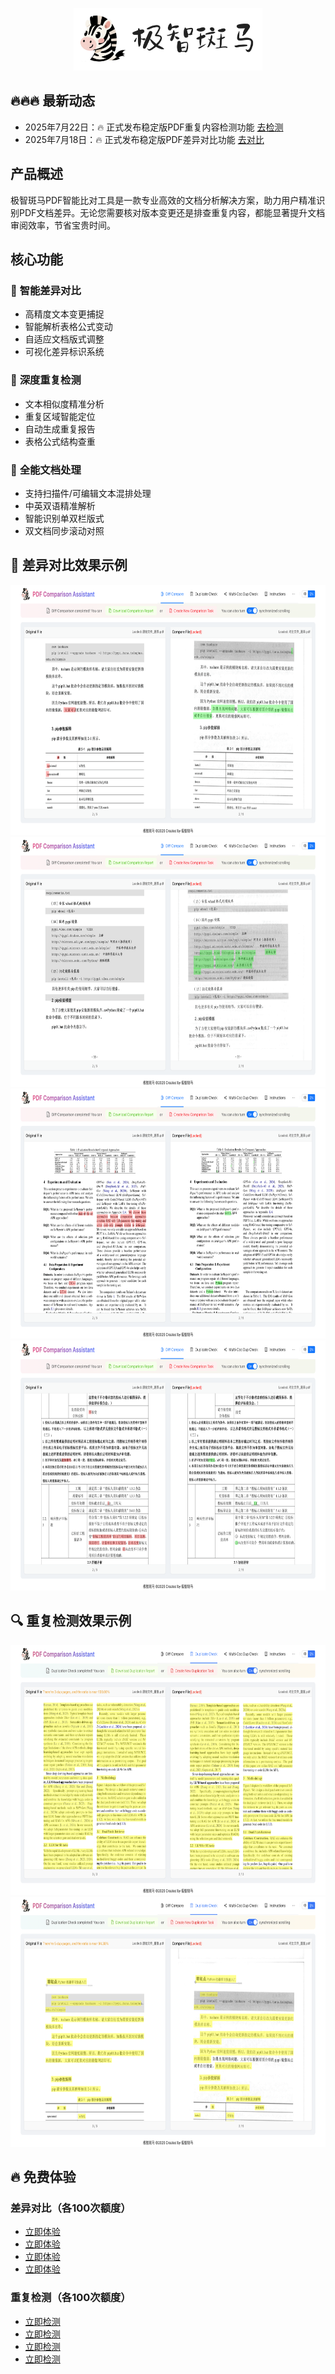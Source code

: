<p align="center">
  <img src="assets/logo_m.png" height=100>
</p>

## 🔥🔥🔥 最新动态
* 2025年7月22日：🔥 正式发布稳定版PDF重复内容检测功能 [去检测](https://tools.jizhibanma.com/?l=zh&m=dup)
* 2025年7月18日：🔥 正式发布稳定版PDF差异对比功能 [去对比](https://tools.jizhibanma.com/?l=zh&m=diff)

## **产品概述**
极智斑马PDF智能比对工具是一款专业高效的文档分析解决方案，助力用户精准识别PDF文档差异。无论您需要核对版本变更还是排查重复内容，都能显著提升文档审阅效率，节省宝贵时间。

## **核心功能**
### 🎉 **智能差异对比**
- 高精度文本变更捕捉
- 智能解析表格公式变动
- 自适应文档版式调整
- 可视化差异标识系统

### 🚀 **深度重复检测**
- 文本相似度精准分析
- 重复区域智能定位
- 自动生成重复报告
- 表格公式结构查重

### 🧱 **全能文档处理**
- 支持扫描件/可编辑文本混排处理
- 中英双语精准解析
- 智能识别单双栏版式
- 双文档同步滚动对照

## 🌅 **差异对比效果示例**
<p align="center">
  <img src="assets/e00.png" height=400>
  <img src="assets/e01.png" height=400>
  <img src="assets/e02.png" height=400>
  <img src="assets/e03.png" height=400>
</p>

## 🔍 **重复检测效果示例**
<p align="center">
  <img src="assets/d00.png" height=400>
  <img src="assets/d01.png" height=400>
</p>

## 🔥 免费体验
### 差异对比（各100次额度）
- [立即体验](https://tools.jizhibanma.com/?l=zh&m=diff&t=9b1a6db3-0f65-401c-bdbd-780fd82d8d17)
- [立即体验](https://tools.jizhibanma.com/?l=zh&m=diff&t=24814505-ebf1-45d6-8ac9-9abb85caaa5e)
- [立即体验](https://tools.jizhibanma.com/?l=zh&m=diff&t=d2b9077f-a959-4dfe-9424-d9417243a17a)
- [立即体验](https://tools.jizhibanma.com/?l=zh&m=diff&t=03b2f10a-2dec-4273-99dd-23d0933fb827)

### 重复检测（各100次额度）
- [立即检测](https://tools.jizhibanma.com/?l=zh&m=dup&t=555cdfe7-24ab-4409-9ac5-54f6621b85a4)
- [立即检测](https://tools.jizhibanma.com/?l=zh&m=dup&t=1a269384-e66c-45d2-a325-029412a95d6d)
- [立即检测](https://tools.jizhibanma.com/?l=zh&m=dup&t=488d6f33-9196-4a9d-9f27-adcb485eb7d1)
- [立即检测](https://tools.jizhibanma.com/?l=zh&m=dup&t=7ef2e86a-d665-4896-a6c0-dd0c718f9564)
